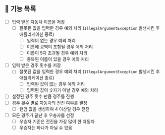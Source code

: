 ## 📌 기능 목록

- [ ] 입력 받은 자동차 이름을 저장
  - [ ] 잘못된 값을 입력한 경우 예외 처리 (`IllegalArgumentException` 발생시킨 후 애플리케이션 종료)
    - [ ] 입력이 없는 경우 예외 처리
    - [ ] 이름에 공백이 포함될 경우 예외 처리
    - [ ] 이름이 5자 초과될 경우 예외 처리
    - [ ] 중복된 이름이 있을 경우 예외 처리
- [ ] 입력 받은 경주 횟수를 저장
  - [ ] 잘못된 값을 입력한 경우 예외 처리 (`IllegalArgumentException` 발생시킨 후 애플리케이션 종료)
    - [ ] 입력된 값이 없는 경우 예외 처리
    - [ ] 입력된 값이 숫자가 아닐 경우 예외 처리
- [ ] 설정된 경주 횟수 만큼 경주를 진행
- [ ] 경주 횟수 별로 자동차의 전진 여부를 결정
  - [ ] 랜덤 값을 생성하여 4 이상일 경우 전진
- [ ] 모든 경주가 끝난 후 우승자를 선정
  - [ ] 우승자 기준은 전진을 가장 많이 한 자동차
  - [ ] 우승자는 하나가 아닐 수 있음